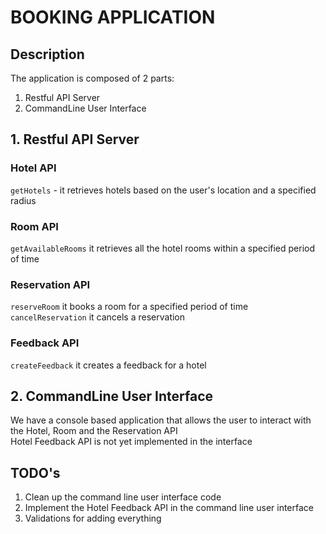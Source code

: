 # BOOKING APPLICATION

## Description
The application is composed of 2 parts: 
1. Restful API Server
2. CommandLine User Interface 

## 1. Restful API Server
### Hotel API
`getHotels` - it retrieves hotels based on the user's location and a specified radius
### Room API
`getAvailableRooms` it retrieves all the hotel rooms within a specified period of time
### Reservation API
`reserveRoom` it books a room for a specified period of time
<br>
`cancelReservation` it cancels a reservation
### Feedback API
`createFeedback` it creates a feedback for a hotel 

## 2. CommandLine User Interface
 We have a console based application that allows the user to interact with the Hotel, Room and the Reservation API
<br>
 Hotel Feedback API is not yet implemented in the interface

## TODO's
1. Clean up the command line user interface code
2. Implement the Hotel Feedback API in the command line user interface
3. Validations for adding everything


